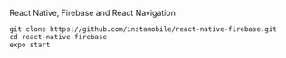 React Native, Firebase and React Navigation

```
git clone https://github.com/instamobile/react-native-firebase.git
cd react-native-firebase
expo start
```
